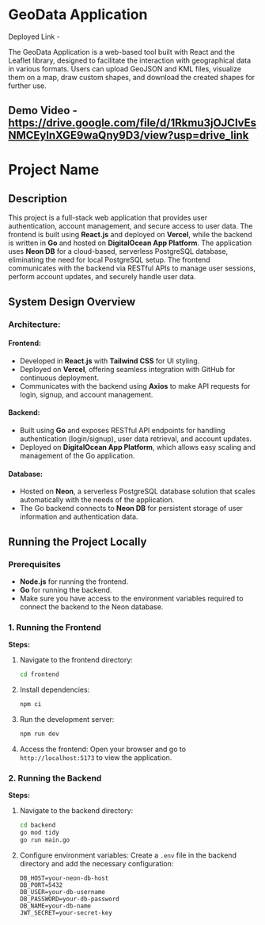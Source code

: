 # GeoData Application

Deployed Link -

The GeoData Application is a web-based tool built with React and the Leaflet library, designed to facilitate the interaction with geographical data in various formats. Users can upload GeoJSON and KML files, visualize them on a map, draw custom shapes, and download the created shapes for further use.

## Demo Video - https://drive.google.com/file/d/1Rkmu3jOJClvEsNMCEylnXGE9waQny9D3/view?usp=drive_link

# Project Name

## Description

This project is a full-stack web application that provides user authentication, account management, and secure access to user data. The frontend is built using **React.js** and deployed on **Vercel**, while the backend is written in **Go** and hosted on **DigitalOcean App Platform**. The application uses **Neon DB** for a cloud-based, serverless PostgreSQL database, eliminating the need for local PostgreSQL setup. The frontend communicates with the backend via RESTful APIs to manage user sessions, perform account updates, and securely handle user data.

## System Design Overview

### Architecture:

#### Frontend:

- Developed in **React.js** with **Tailwind CSS** for UI styling.
- Deployed on **Vercel**, offering seamless integration with GitHub for continuous deployment.
- Communicates with the backend using **Axios** to make API requests for login, signup, and account management.

#### Backend:

- Built using **Go** and exposes RESTful API endpoints for handling authentication (login/signup), user data retrieval, and account updates.
- Deployed on **DigitalOcean App Platform**, which allows easy scaling and management of the Go application.

#### Database:

- Hosted on **Neon**, a serverless PostgreSQL database solution that scales automatically with the needs of the application.
- The Go backend connects to **Neon DB** for persistent storage of user information and authentication data.

## Running the Project Locally

### Prerequisites

- **Node.js** for running the frontend.
- **Go** for running the backend.
- Make sure you have access to the environment variables required to connect the backend to the Neon database.

### 1. Running the Frontend

**Steps:**

1. Navigate to the frontend directory:

   ```bash
   cd frontend
   ```

2. Install dependencies:

   ```bash
   npm ci
   ```

3. Run the development server:

   ```bash
   npm run dev
   ```

4. Access the frontend:
   Open your browser and go to `http://localhost:5173` to view the application.

### 2. Running the Backend

**Steps:**

1. Navigate to the backend directory:

   ```bash
   cd backend
   go mod tidy
   go run main.go
   ```

2. Configure environment variables:
   Create a `.env` file in the backend directory and add the necessary configuration:
   ```plaintext
   DB_HOST=your-neon-db-host
   DB_PORT=5432
   DB_USER=your-db-username
   DB_PASSWORD=your-db-password
   DB_NAME=your-db-name
   JWT_SECRET=your-secret-key
   ```
